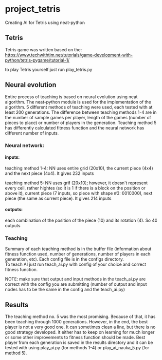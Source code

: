 # project_tetris
 Creating AI for Tetris using neat-python

## Tetris
Tetris game was written based on the: https://www.techwithtim.net/tutorials/game-development-with-python/tetris-pygame/tutorial-1/ 

to play Tetris yourself just run play_tetris.py

## Neural evolution
Entire process of teaching is based on neural evolution using neat algorithm. The neat-python module is used for the implementation of the algorithm. 5 different methods of teaching were used, each tested with at least 200 generations. The difference between teaching methods 1-4 are in the number of sample games per player, length of the games (number of pieces to place) or number of players in the generation. Teaching method 5 has differently calculated fitness function and the neural network has different number of inputs.

### Neural network:
#### inputs:
teaching method 1-4: NN uses entire grid (20x10), the current piece (4x4) and the next piece (4x4). It gives 232 inputs

teaching method 5: NN uses grif (20x10); however, it doesn't represent every cell, rather hightes (so it is 1 if there is a block on the position or above it), current piece (7 inputs, so piece with shape #3: 0010000), next piece (the same as current piece). It gives 214 inputs 

#### outputs:
each combination of the position of the piece (10) and its rotation (4). So 40 outputs

### Teaching
Summary of each teaching method is in the buffer file (information about fitness function used, number of generations, number of players in each generation, etc). Each config file is in the configs directory. \
To teach AI just run teach_ai.py with config of your choice and correct fitness function. 

NOTE: make sure that output and input methods in the teach_ai.py are correct with the config you are submitting (number of output and input nodes has to be the same in the config and the teach_ai.py)

## Results
The teaching method no. 5 was the most promising. Because of that, it has been teaching through 1000 generations. However, in the end, the best player is not a very good one. It can sometimes clean a line, but there is no good strategy developed. It either has to keep on learning for much longer or some other improvements to fitness function should be made. Best player from each generation is saved in the results directory and it can be tested with using play_ai.py (for methods 1-4) or play_ai_nauka_5.py (for method 5).
